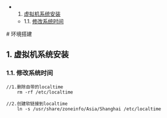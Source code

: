 <!-- vscode-markdown-toc -->
* 1. [虚拟机系统安装](#)
	* 1.1. [修改系统时间](#-1)

<!-- vscode-markdown-toc-config
	numbering=true
	autoSave=true
	/vscode-markdown-toc-config -->
<!-- /vscode-markdown-toc --># 环境搭建

##  1. <a name=''></a>虚拟机系统安装

###  1.1. <a name='-1'></a>修改系统时间
```
//1.删除自带的localtime
    rm -rf /etc/localtime

//2.创建软链接到localtime
    ln -s /usr/share/zoneinfo/Asia/Shanghai /etc/localtime
```